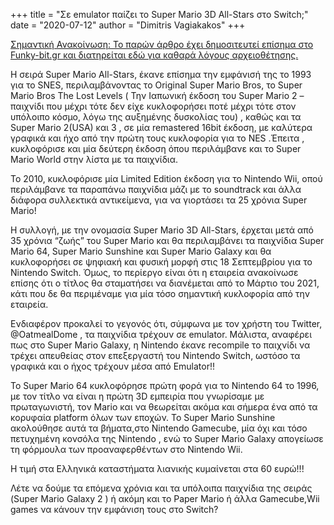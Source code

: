 +++
title = "Σε emulator παίζει το Super Mario 3D All-Stars στο Switch;"
date = "2020-07-12"
author = "Dimitris Vagiakakos"
+++

[Σημαντική Ανακοίνωση: Το παρών άρθρο έχει δημοσιτευτεί επίσημα στο Funky-bit.gr και διατηρείται εδώ για καθαρά λόγους αρχειοθέτησης.](https://funkybit.gr/2020/09/%cf%83%ce%b5-emulator-%cf%80%ce%b1%ce%af%ce%b6%ce%b5%ce%b9-%cf%84%ce%bf-super-mario-3d-all-stars-%cf%83%cf%84%ce%bf-switch/)


Η σειρά Super Mario All-Stars, έκανε επίσημα την εμφάνισή της το 1993 για το SNES, περιλαμβάνοντας το Original Super Mario Bros, το Super Mario Bros The Lost Levels ( Την Ιαπωνική έκδοση του Super Mario 2 – παιχνίδι που μέχρι τότε δεν είχε κυκλοφορήσει ποτέ μέχρι τότε στον υπόλοιπο κόσμο, λόγω της αυξημένης δυσκολίας του) , καθώς και τα Super Mario 2(USA) και 3 , σε μία remastered 16bit έκδοση, με καλύτερα γραφικά και ήχο από την πρώτη τους κυκλοφορία για το NES .Έπειτα , κυκλοφόρισε και μία δεύτερη έκδοση όπου περιλάμβανε και το Super Mario World στην λίστα με τα παιχνίδια. 


To 2010, κυκλοφόρισε μία Limited Edition έκδοση για το Nintendo Wii, οπού περιλάμβανε τα παραπάνω παιχνίδια μάζι με το soundtrack και άλλα διάφορα συλλεκτικά αντικείμενα, για να γιορτάσει τα 25 χρόνια Super Mario!



Η συλλογή, με την ονομασία Super Mario 3D All-Stars, έρχεται μετά από 35 χρόνια “ζωής” του Super Mario και θα περιλαμβάνει τα παιχνίδια Super Mario 64, Super Mario Sunshine και Super Mario Galaxy και θα κυκλοφορήσει σε ψηφιακή και φυσική μορφή στις 18 Σεπτεμβρίου για το Nintendo Switch. Όμως, το περίεργο είναι ότι η εταιρεία ανακοίνωσε επίσης ότι ο τίτλος θα σταματήσει να διανέμεται από το Μάρτιο του 2021, κάτι που δε θα περιμέναμε για μία τόσο σημαντική κυκλοφορία από την εταιρεία.

Ενδιαφέρον προκαλεί το γεγονός ότι, σύμφωνα με τον χρήστη του Twitter, @OatmealDome , τα παιχνίδια τρέχουν σε emulator. Μάλιστα, αναφέρει πως στο Super Mario Galaxy, η Nintendo έκανε recompile το παιχνίδι να τρέχει απευθείας στον επεξεργαστή του Nintendo Switch, ωστόσο τα γραφικά και ο ήχος τρέχουν μέσα από Emulator!!

Το Super Mario 64 κυκλοφόρησε πρώτη φορά για το Nintendo 64 το 1996, με τον τίτλο να είναι η πρώτη 3D εμπειρία που γνωρίσαμε με πρωταγωνιστή, τον Mario και να θεωρείται ακόμα και σήμερα ένα από τα κορυφαία platform όλων των εποχών. Το Super Mario Sunshine ακολούθησε αυτά τα βήματα,στο Nintendo Gamecube, μία όχι και τόσο πετυχημένη κονσόλα της Nintendο , ενώ το Super Mario Galaxy απογείωσε τη φόρμουλα των προαναφερθέντων στο Nintendo Wii.

Η τιμή στα Ελληνικά καταστήματα λιανικής κυμαίνεται στα 60 ευρώ!!!

Λέτε να δούμε τα επόμενα χρόνια και τα υπόλοιπα παιχνίδια της σειράς (Super Mario Galaxy 2 ) ή ακόμη και το Paper Mario ή άλλα Gamecube,Wii games να κάνουν την εμφάνιση τους στο Switch?
